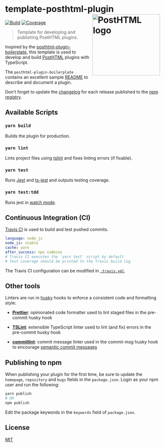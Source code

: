 # template-posthtml-plugin <img align="right" width="220" height="200" title="PostHTML logo" src="http://posthtml.github.io/posthtml/logo.svg">

[![Build][build]][build-badge]
[![Coverage][codecov-shield]][codecov]

> Template for developing and publishing PostHTML plugins.

Inspired by the [posthtml-plugin-boilerplate](https://github.com/posthtml/posthtml-plugin-boilerplate), this template is used to develop and build [PostHTML](https://github.com/posthtml) plugins with TypeScript.

The `posthtml-plugin-boilerplate` contains an excellent sample [README](https://github.com/posthtml/posthtml-plugin-boilerplate/blob/master/readme.md) to describe and document a plugin.

Don't forget to update the [changelog](CHANGELOG.md) for each release published to the [npm registry](https://www.npmjs.com/).

## Available Scripts

### `yarn build`

Builds the plugin for production.

### `yarn lint`

Lints project files using [tslint](https://github.com/palantir/tslint) and fixes linting errors (if fixable).

### `yarn test`

Runs [Jest](https://jestjs.io/) and [ts-jest](https://github.com/kulshekhar/ts-jest) and outputs testing coverage.

### `yarn test:tdd`

Runs jest in [watch mode](https://jestjs.io/docs/en/cli#watch).

## Continuous Integration (CI)

[Travis CI](https://travis-ci.org/) is used to build and test pushed commits.

```yaml
language: node_js
node_js: stable
cache: yarn
after_success: npx codecov
# Travis CI executes the `yarn test` script by default
# Test coverage should be printed to the Travis build log
```

The Travis CI configuration can be modified in [`.travis.yml`](.travis.yml).

## Other tools

Linters are run in [husky](https://github.com/typicode/husky) hooks to enforce a consistent code and formatting style:

- **[Prettier](https://prettier.io/)**: opinionated code formatter used to lint staged files in the pre-commit husky hook

- **[TSLint](https://github.com/palantir/tslint)**: extensible TypeScript linter used to lint (and fix) errors in the pre-commit husky hook

- **[commitlint](https://github.com/conventional-changelog/commitlint)**: commit message linter used in the commit-msg husky hook to encourage [semantic commit messages](https://seesparkbox.com/foundry/semantic_commit_messages)

## Publishing to npm

When publishing your plugin for the first time, be sure to update the `homepage`, `repository` and `bugs` fields in the `package.json`. Login as your npm user and run the following:

```bash
yarn publish
# OR
npm publish
```

Edit the package keywords in the `keywords` field of `package.json`.

## License

[MIT](LICENSE)

[build]: https://travis-ci.com/metonym/template-posthtml-plugin.svg?branch=master
[build-badge]: https://travis-ci.com/metonym/template-posthtml-plugin
[codecov]: https://codecov.io/gh/metonym/template-posthtml-plugin
[codecov-shield]: https://img.shields.io/codecov/c/github/metonym/template-posthtml-plugin.svg
